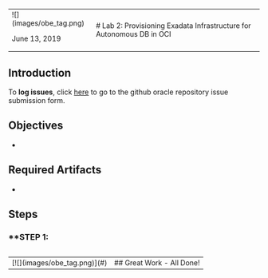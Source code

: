 <table class="tbl-heading"><tr><td class="td-logo">![](images/obe_tag.png)

June 13, 2019
</td>
<td class="td-banner">
# Lab 2: Provisioning Exadata Infrastructure for Autonomous DB in OCI
</td></tr><table>

## Introduction



To **log issues**, click [here](https://github.com/oracle/learning-library/issues/new) to go to the github oracle repository issue submission form.

## Objectives

- 

## Required Artifacts

- 


## Steps

### **STEP 1: 



<table>
<tr><td class="td-logo">[![](images/obe_tag.png)](#)</td>
<td class="td-banner">
## Great Work - All Done!
</td>
</tr>
<table>
